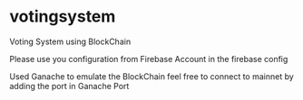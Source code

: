 # votingsystem
Voting System using BlockChain

Please use you configuration from Firebase Account in the firebase config

Used Ganache to emulate the BlockChain feel free to connect to mainnet by adding the port in Ganache Port
